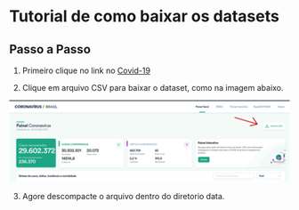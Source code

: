 # Tutorial de como baixar os datasets

## Passo a Passo

1. Primeiro clique no link no [Covid-19](https://covid.saude.gov.br/)

2. Clique em arquivo CSV para baixar o dataset, como na imagem abaixo.

![tela_inicial](assets/tela_inicialpng)

3. Agore descompacte o arquivo dentro do diretorio data.